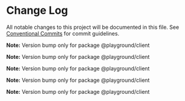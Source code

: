 # Change Log

All notable changes to this project will be documented in this file.
See [Conventional Commits](https://conventionalcommits.org) for commit guidelines.

**Note:** Version bump only for package @playground/client

**Note:** Version bump only for package @playground/client

**Note:** Version bump only for package @playground/client

**Note:** Version bump only for package @playground/client

**Note:** Version bump only for package @playground/client
